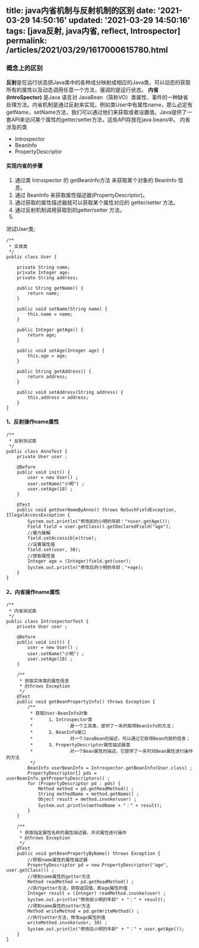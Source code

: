title: java内省机制与反射机制的区别
date: '2021-03-29 14:50:16'
updated: '2021-03-29 14:50:16'
tags: [java反射, java内省, reflect, Introspector]
permalink: /articles/2021/03/29/1617000615780.html
---
### 概念上的区别

**反射**是在运行状态把Java类中的各种成分映射成相应的Java类，可以动态的获取所有的属性以及动态调用任意一个方法，强调的是运行状态。
**内省(IntroSpector)** 是Java 语言对 JavaBean（简称VO）类属性、事件的一种缺省处理方法。内省机制是通过反射来实现。例如类User中有属性name，那么必定有getName，setName方法，我们可以通过他们来获取或者设置值。Java提供了一套API来访问某个属性的getter/setter方法，这些API存放在java.beans中。
内省涉及的类

* Introspector
* BeanInfo
* PropertyDescriptor

#### 实现内省的步骤

1. 通过类 Introspector 的 getBeanInfo方法 来获取某个对象的 BeanInfo 信息。
2. 通过 BeanInfo 来获取属性描述器(PropertyDescriptor)。
3. 通过获取的属性描述器就可以获取某个属性对应的 getter/setter 方法。
4. 通过反射机制调用获取到的getter/setter 方法。
5. 

测试User类;

```
/**
 * 实体类
 */
public class User {

    private String name;
    private Integer age;
    private String address;

    public String getName() {
        return name;
    }

    public void setName(String name) {
        this.name = name;
    }

    public Integer getAge() {
        return age;
    }

    public void setAge(Integer age) {
        this.age = age;
    }

    public String getAddress() {
        return address;
    }

    public void setAddress(String address) {
        this.address = address;
    }
}
```

#### 1、反射操作name属性

```
/**
 * 反射测试类
 */
public class AnnoTest {
    private User user ;

    @Before
    public void init() {
        user = new User() ;
        user.setName("小明") ;
        user.setAge(18) ;
    }

    @Test
    public void getUserNameByAnno() throws NoSuchFieldException, IllegalAccessException {
        System.out.println("修改前的小明的年龄："+user.getAge());
        Field field = user.getClass().getDeclaredField("age");
        //暴力破解
        field.setAccessible(true);
        //设置属性值
        field.set(user, 38);
        //获取属性值
        Integer age = (Integer)field.get(user);
        System.out.println("修改后的小明的年龄："+age);
    }
}
```

#### 2、内省操作name属性

```
/**
 * 内省测试类
 */
public class IntrospectorTest {
    private User user ;

    @Before
    public void init() {
        user = new User() ;
        user.setName("小明") ;
        user.setAge(18) ;
    }

    /**
     * 获取实体类的属性信息
     * @throws Exception
     */
    @Test
    public void getBeanPropertyInfo() throws Exception {
        /**
         * 获取User-BeanInfo对象
         *      1、Introspector类
         *              是一个工具类，提供了一系列取得BeanInfo的方法；
         *      2、BeanInfo接口
         *              对一个JavaBean的描述，可以通过它取得Bean内部的信息；
         *      3、PropertyDescriptor属性描述器类
         *              对一个Bean属性的描述，它提供了一系列对Bean属性进行操作的方法
         */
        BeanInfo userBeanInfo = Introspector.getBeanInfo(User.class) ;
        PropertyDescriptor[] pds = userBeanInfo.getPropertyDescriptors() ;
        for (PropertyDescriptor pd : pds) {
            Method method = pd.getReadMethod() ;
            String methodName = method.getName() ;
            Object result = method.invoke(user) ;
            System.out.println(methodName + "：" + result);
        }
    }

    /**
     * 获取指定属性名称的属性描述器，并对属性进行操作
     * @throws Exception
     */
    @Test
    public void getBeanPropertyByName() throws Exception {
        //获取name属性的属性描述器
        PropertyDescriptor pd = new PropertyDescriptor("age", user.getClass()) ;
        //得到name属性的getter方法
        Method readMethod = pd.getReadMethod() ;
        //执行getter方法，获取返回值，即age属性的值
        Integer result = (Integer) readMethod.invoke(user) ;
        System.out.println("修改前小明的年龄" + "：" + result);
        //得到name属性的setter方法
        Method writeMethod = pd.getWriteMethod() ;
        //执行setter方法，修改age属性的值
        writeMethod.invoke(user, 38) ;
        System.out.println("修改后小明的年龄" + "：" + user.getAge());
    }
}
```


